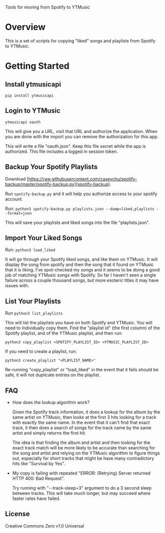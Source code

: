 Tools for moving from Spotify to YTMusic

# Overview

This is a set of scripts for copying "liked" songs and playlists from Spotify to YTMusic.

# Getting Started

## Install ytmusicapi

`pip install ytmusicapi`

## Login to YTMusic

`ytmusicapi oauth`

This will give you a URL, visit that URL and authorize the application.  When you are
done with the import you can remove the authorization for this app.

This will write a file "oauth.json".  Keep this file secret while the app is authorized.
This file includes a logged in session token.

## Backup Your Spotify Playlists

Download
[https://raw.githubusercontent.com/caseychu/spotify-backup/master/spotify-backup.py](spotify-backup).

Run `spotify-backup.py` and it will help you authorize access to your spotify account.

Run: `python3 spotify-backup.py playlists.json --dump=liked,playlists --format=json`

This will save your playlists and liked songs into the file "playlists.json".

## Import Your Liked Songs

Run: `python3 load_liked`

It will go through your Spotify liked songs, and like them on YTMusic.  It will display
the song from spotify and then the song that it found on YTMusic that it is liking.  I've
spot-checked my songs and it seems to be doing a good job of matching YTMusic songs with
Spotify.  So far I haven't seen a single failure across a couple thousand songs, but more
esoteric titles it may have issues with.

## List Your Playlists

Run `python3 list_playlists`

This will list the playlists you have on both Spotify and YTMusic.  You will need to
individually copy them.  Find the "playlist id" (the first column) of the Spotify
playlist, and of the YTMusic playlist, and then run:

`python3 copy_playlist <SPOTIFY_PLAYLIST_ID> <YTMUSIC_PLAYLIST_ID>`

If you need to create a playlist, run:

`python3 create_playlist "<PLAYLIST_NAME>"`

Re-running "copy_playlist" or "load_liked" in the event that it fails should be safe, it
will not duplicate entries on the playlist.

## FAQ

- How does the lookup algorithm work?

  Given the Spotify track information, it does a lookup for the album by the same artist
  on YTMusic, then looks at the first 3 hits looking for a track with exactly the same
  name.  In the event that it can't find that exact track, it then does a search of songs
  for the track name by the same artist and simply returns the first hit.

  The idea is that finding the album and artist and then looking for the exact track match
  will be more likely to be accurate than searching for the song and artist and relying on
  the YTMusic algorithm to figure things out, especially for short tracks that might be
  have many contradictory hits like "Survival by Yes".

- My copy is failing with repeated "ERROR: (Retrying) Server returned HTTP 400: Bad
  Request".

  Try running with "--track-sleep=3" argument to do a 3 second sleep between tracks.  This
  will take much longer, but may succeed where faster rates have failed.

## License

Creative Commons Zero v1.0 Universal

[//]: # ( vim: set tw=90 ts=4 sw=4 ai: )
